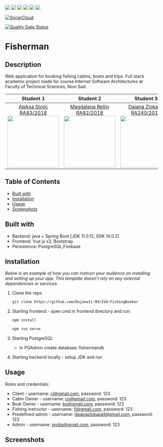 

![](https://img.shields.io/badge/Java-ED8B00?style=for-the-badge&logo=java&logoColor=white)
![](https://img.shields.io/badge/Spring-6DB33F?style=for-the-badge&logo=spring&logoColor=white)
![](https://img.shields.io/badge/Vue.js-35495E?style=for-the-badge&logo=vue.js&logoColor=4FC08D)
![](https://img.shields.io/badge/Bootstrap-563D7C?style=for-the-badge&logo=bootstrap&logoColor=white)
![](https://img.shields.io/badge/PostgreSQL-316192?style=for-the-badge&logo=postgresql&logoColor=white)
![](https://img.shields.io/badge/firebase-%23039BE5.svg?style=for-the-badge&logo=firebase)

[![SonarCloud](https://sonarcloud.io/images/project_badges/sonarcloud-white.svg)](https://sonarcloud.io/summary/new_code?id=Dajana11-99_ISA-FishingBooker)

[![Quality Gate Status](https://sonarcloud.io/api/project_badges/measure?project=Dajana11-99_ISA-FishingBooker&metric=alert_status)](https://sonarcloud.io/summary/new_code?id=Dajana11-99_ISA-FishingBooker)
# Fisherman
## Description

Web application for booking fishing cabins, boats and trips. Full stack academic project made for course Internet Software Architectures at Faculty of Technical Sciences, Novi Sad.

|       Student 1       |       Student 2       |       Student 3       |   
|:----------------------:|:----------------------:|:----------------------:|
| [Aleksa Stojic RA83/2018](https://github.com/stojic19) <br> <img src="https://avatars.githubusercontent.com/stojic19" width="170" height="170"> | [Magdalena Reljin RA82/2018](https://github.com/magdalenaRA822018) <br> <img src="https://avatars.githubusercontent.com/magdalenaRA822018" width="170" height="170"> | [Dajana Zlokapa RA240/2018](https://github.com/Dajana11-99) <br> <img src="https://avatars.githubusercontent.com/Dajana11-99" width="170" height="170"> |

## Table of Contents
- [Built with](#tehcnologies)
- [Installation](#installation)
- [Usage](#usage)
- [Screenshots](#screenshots)

## Built with
- Backend: java + Spring Boot [JDK 11.0.12, SDK 14.0.2]
- Frontend: Vue js x3, Bootstrap
- Persistence: PostgreSQL,Firebase

## Installation
_Below is an example of how you can instruct your audience on installing and setting up your app. This template doesn't rely on any external dependencies or services._


1. Clone the repo
   ```sh
   git clone https://github.com/Dajana11-99/ISA-FishingBooker
   ```
2. Starting frontend - open cmd in frontend directory and run:
   ```sh
   npm install
   ```
   ```sh
   npm run serve
   ```
3. Starting PostgreSQL
   - In PGAdmin create database: fishermandb
   
4. Starting backend locally - setup JDK and run

## Usage
Roles and credentials:
- Client - username: cl@gmail.com, password: 123
- Cabin Owner - username: co@gmail.com, password: 123
- Boat Owner - username: bo@gmail.com, password: 123
- Fishing instructor - username: fi@gmail.com, password: 123
- Predefined admin - username: dajanazlokapa1@gmail.com, password: 123
- Admin - username: proba@gmail.com, password: 123

## Screenshots
